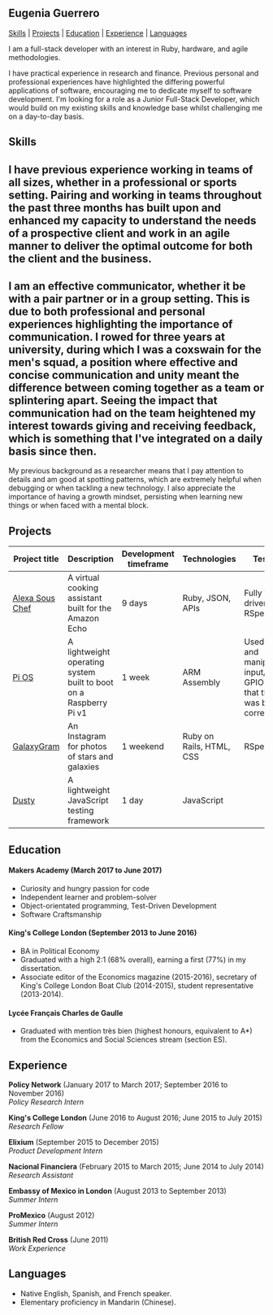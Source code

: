## Eugenia Guerrero
[Skills](#skills) | [Projects](#projects)  | [Education](#education) | [Experience](#experience) | [Languages](#languages)

I am a full-stack developer with an interest in Ruby, hardware, and agile
methodologies.

I have practical experience in research and finance. Previous personal and professional experiences have highlighted the differing powerful applications of software, encouraging me to dedicate myself to software development. I'm looking for a role as a Junior Full-Stack Developer, which would build on my existing skills and knowledge base whilst challenging me on a day-to-day basis.

## Skills

I have previous experience working in teams of all sizes, whether in a professional or sports setting. Pairing and working in teams throughout the past three months has built upon and enhanced my capacity to understand the needs of a prospective client and work in an agile manner to deliver the optimal outcome for both the client and the business.
----
I am an effective communicator, whether it be with a pair partner or in a group setting. This is due to both professional and personal experiences highlighting the importance of communication. I rowed for three years at university, during which I was a coxswain for the men's squad, a position where effective and concise communication and unity meant the difference between coming together as a team or splintering apart. Seeing the impact that communication had on the team heightened my interest towards giving and receiving feedback, which is something that I've integrated on a daily basis since then.
---
My previous background as a researcher means that I pay attention to details and am good at spotting patterns, which are extremely helpful when debugging or when tackling a new technology. I also appreciate the importance of having a growth mindset, persisting when learning new things or when faced with a mental block. 

## Projects

Project title | Description | Development timeframe | Technologies | Testing
--------------|-------------|-----------------------|--------------|---------
[Alexa Sous Chef](https://github.com/exchai93/alexa_sous_chef)| A virtual cooking assistant built for the Amazon Echo | 9 days | Ruby, JSON, APIs | Fully test-driven with RSpec
[Pi OS](https://github.com/freddyfallon/raspberry-pi-os) | A lightweight operating system built to boot on a Raspberry Pi v1 | 1 week | ARM Assembly | Used loops and manipulated input/output GPIO to test that the OS was booting correctly
[GalaxyGram](https://github.com/eugeniaguerrero/instagram-challenge) | An Instagram for photos of stars and galaxies | 1 weekend | Ruby on Rails, HTML, CSS | RSpec
[Dusty](https://github.com/nazwhale/dusty) | A lightweight JavaScript testing framework | 1 day | JavaScript |

## Education

#### Makers Academy (March 2017 to June 2017)

- Curiosity and hungry passion for code
- Independent learner and problem-solver
- Object-orientated programming, Test-Driven Development
- Software Craftsmanship

#### King's College London (September 2013 to June 2016)

- BA in Political Economy
- Graduated with a high 2:1 (68% overall), earning a first (77%) in my dissertation.
- Associate editor of the Economics magazine (2015-2016), secretary of King's College London Boat Club (2014-2015), student representative (2013-2014).

#### Lycée Français Charles de Gaulle
- Graduated with mention très bien (highest honours, equivalent to A*) from the Economics and Social Sciences stream (section ES).

## Experience

**Policy Network** (January 2017 to March 2017; September 2016 to November 2016)    
*Policy Research Intern*  

**King's College London** (June 2016 to August 2016; June 2015 to July 2015)   
*Research Fellow*  

**Elixium** (September 2015 to December 2015)   
*Product Development Intern*  

**Nacional Financiera** (February 2015 to March 2015; June 2014 to July 2014)   
*Research Assistant*  

**Embassy of Mexico in London** (August 2013 to September 2013)    
*Summer Intern*  

**ProMexico** (August 2012)   
*Summer Intern*

**British Red Cross** (June 2011)    
*Work Experience*  


## Languages
- Native English, Spanish, and French speaker.
- Elementary proficiency in Mandarin (Chinese).

